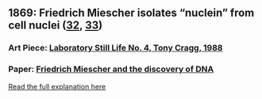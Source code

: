 ## 1869: Friedrich Miescher isolates “nuclein” from cell nuclei ([32](https://www.genome.gov/25520232/online-education-kit-1869-dna-first-isolated), [33](https://dnalc.cshl.edu/view/16003-Miescher-and-the-isolation-of-DNA.html))

### Art Piece: [Laboratory Still Life No. 4, Tony Cragg, 1988](https://harvardartmuseums.org/collections/object/99364?position=35)

### Paper: [Friedrich Miescher and the discovery of DNA](https://www.sciencedirect.com/science/article/pii/S0012160604008231)

[Read the full explanation here](https://shanivi.github.io/paradigmshifts/1869)

